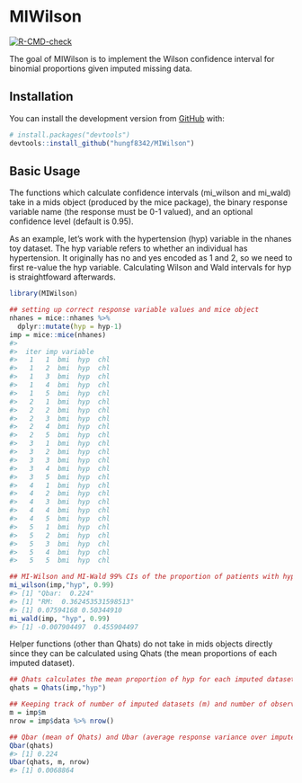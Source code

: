 
<!-- README.md is generated from README.Rmd. Please edit that file -->

# MIWilson

<!-- badges: start -->

[![R-CMD-check](https://github.com/hungf8342/MIWilson/workflows/R-CMD-check/badge.svg)](https://github.com/hungf8342/MIWilson/actions)
<!-- badges: end -->

The goal of MIWilson is to implement the Wilson confidence interval for
binomial proportions given imputed missing data.

## Installation

You can install the development version from
[GitHub](https://github.com/) with:

``` r
# install.packages("devtools")
devtools::install_github("hungf8342/MIWilson")
```

## Basic Usage

The functions which calculate confidence intervals (mi\_wilson and
mi\_wald) take in a mids object (produced by the mice package), the
binary response variable name (the response must be 0-1 valued), and an
optional confidence level (default is 0.95).

As an example, let’s work with the hypertension (hyp) variable in the
nhanes toy dataset. The hyp variable refers to whether an individual has
hypertension. It originally has no and yes encoded as 1 and 2, so we
need to first re-value the hyp variable. Calculating Wilson and Wald
intervals for hyp is straightfoward afterwards.

``` r
library(MIWilson)

## setting up correct response variable values and mice object
nhanes = mice::nhanes %>%
  dplyr::mutate(hyp = hyp-1)
imp = mice::mice(nhanes)
#> 
#>  iter imp variable
#>   1   1  bmi  hyp  chl
#>   1   2  bmi  hyp  chl
#>   1   3  bmi  hyp  chl
#>   1   4  bmi  hyp  chl
#>   1   5  bmi  hyp  chl
#>   2   1  bmi  hyp  chl
#>   2   2  bmi  hyp  chl
#>   2   3  bmi  hyp  chl
#>   2   4  bmi  hyp  chl
#>   2   5  bmi  hyp  chl
#>   3   1  bmi  hyp  chl
#>   3   2  bmi  hyp  chl
#>   3   3  bmi  hyp  chl
#>   3   4  bmi  hyp  chl
#>   3   5  bmi  hyp  chl
#>   4   1  bmi  hyp  chl
#>   4   2  bmi  hyp  chl
#>   4   3  bmi  hyp  chl
#>   4   4  bmi  hyp  chl
#>   4   5  bmi  hyp  chl
#>   5   1  bmi  hyp  chl
#>   5   2  bmi  hyp  chl
#>   5   3  bmi  hyp  chl
#>   5   4  bmi  hyp  chl
#>   5   5  bmi  hyp  chl

## MI-Wilson and MI-Wald 99% CIs of the proportion of patients with hypertension 
mi_wilson(imp,"hyp", 0.99)
#> [1] "Qbar:  0.224"
#> [1] "RM:  0.362453531598513"
#> [1] 0.07594168 0.50344910
mi_wald(imp, "hyp", 0.99)
#> [1] -0.007904497  0.455904497
```

Helper functions (other than Qhats) do not take in mids objects directly
since they can be calculated using Qhats (the mean proportions of each
imputed dataset).

``` r
## Qhats calculates the mean proportion of hyp for each imputed dataset
qhats = Qhats(imp,"hyp")

## Keeping track of number of imputed datasets (m) and number of observations in a dataset
m = imp$m
nrow = imp$data %>% nrow()

## Qbar (mean of Qhats) and Ubar (average response variance over imputed datasets)
Qbar(qhats)
#> [1] 0.224
Ubar(qhats, m, nrow)
#> [1] 0.0068864
```
